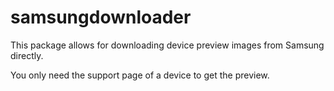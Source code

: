 # samsungdownloader

This package allows for downloading device preview images from Samsung directly.

You only need the support page of a device to get the preview.
